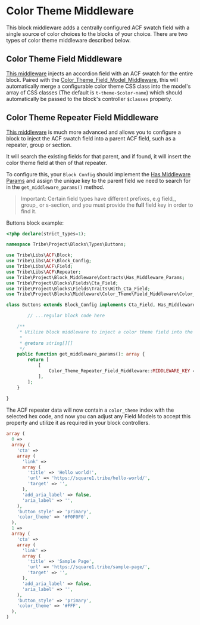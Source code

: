 # Color Theme Middleware

This block middleware adds a centrally configured ACF swatch field with a single source of color choices to the blocks of your choice. There are two types of color theme middleware described below.

## Color Theme Field Middleware

[This middleware](Field_Middleware/Color_Theme_Field_Middleware.php) injects an accordion field with an ACF swatch for the entire block. Paired with the [Color_Theme_Field_Model_Middleware](Model_Middleware/Color_Theme_Field_Model_Middleware.php), this will automatically merge a configurable color theme CSS class into the model's array of CSS classes (The default is `t-theme-$color-name`) which should automatically be passed to the block's controller `$classes` property.

## Color Theme Repeater Field Middleware

[This middleware](Field_Middleware/Color_Theme_Repeater_Field_Middleware.php) is much more advanced and allows you to configure a block to inject the ACF swatch field into a parent ACF field, such as a repeater, group or section.

It will search the existing fields for that parent, and if found, it will insert the color theme field at then of that repeater.

To configure this, your `Block Config` should implement the [Has Middleware Params](../../../Block_Middleware/Contracts/Has_Middleware_Params.php) and assign the unique key to the parent field we need to search for in the `get_middleware_params()` method.

> Important: Certain field types have different prefixes, e.g field_, group_ or s-section, and you must provide the **full** field key in order to find it.

Buttons block example:

```php
<?php declare(strict_types=1);

namespace Tribe\Project\Blocks\Types\Buttons;

use Tribe\Libs\ACF\Block;
use Tribe\Libs\ACF\Block_Config;
use Tribe\Libs\ACF\Field;
use Tribe\Libs\ACF\Repeater;
use Tribe\Project\Block_Middleware\Contracts\Has_Middleware_Params;
use Tribe\Project\Blocks\Fields\Cta_Field;
use Tribe\Project\Blocks\Fields\Traits\With_Cta_Field;
use Tribe\Project\Blocks\Middleware\Color_Theme\Field_Middleware\Color_Theme_Repeater_Field_Middleware;

class Buttons extends Block_Config implements Cta_Field, Has_Middleware_Params {

        // ...regular block code here

	/**
	 * Utilize block middleware to inject a color theme field into the "buttons" repeater.
	 *
	 * @return string[][]
	 */
	public function get_middleware_params(): array {
		return [
			[
				Color_Theme_Repeater_Field_Middleware::MIDDLEWARE_KEY => 'field_' . self::NAME . '_' . self::BUTTONS,
			],
		];
	}
	
}
```

The ACF repeater data will now contain a `color_theme` index with the selected hex code, and now you can adjust any Field Models to accept this property and utilize it as required in your block controllers.

```php
array (
  0 => 
  array (
    'cta' => 
    array (
      'link' => 
      array (
        'title' => 'Hello world!',
        'url' => 'https://square1.tribe/hello-world/',
        'target' => '',
      ),
      'add_aria_label' => false,
      'aria_label' => '',
    ),
    'button_style' => 'primary',
    'color_theme' => '#F0F0F0',
  ),
  1 => 
  array (
    'cta' => 
    array (
      'link' => 
      array (
        'title' => 'Sample Page',
        'url' => 'https://square1.tribe/sample-page/',
        'target' => '',
      ),
      'add_aria_label' => false,
      'aria_label' => '',
    ),
    'button_style' => 'primary',
    'color_theme' => '#FFF',
  ),
)
```
